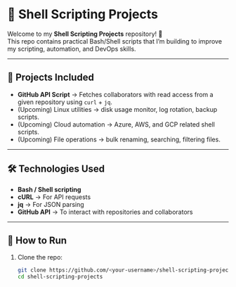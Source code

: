 # 🐚 Shell Scripting Projects

Welcome to my **Shell Scripting Projects** repository! 🚀  
This repo contains practical Bash/Shell scripts that I’m building to improve my scripting, automation, and DevOps skills.  

---

## 📌 Projects Included
- **GitHub API Script** → Fetches collaborators with read access from a given repository using `curl` + `jq`.
- (Upcoming) Linux utilities → disk usage monitor, log rotation, backup scripts.
- (Upcoming) Cloud automation → Azure, AWS, and GCP related shell scripts.
- (Upcoming) File operations → bulk renaming, searching, filtering files.

---

## 🛠️ Technologies Used
- **Bash / Shell scripting**
- **cURL** → For API requests
- **jq** → For JSON parsing
- **GitHub API** → To interact with repositories and collaborators

---

## 🚀 How to Run
1. Clone the repo:
   ```bash
   git clone https://github.com/<your-username>/shell-scripting-projects.git
   cd shell-scripting-projects
